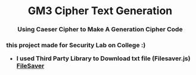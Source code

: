 
<h1 align='center'>GM3 Cipher Text Generation</h1>
<h3 align='center'>Using Caeser Cipher to Make A Generation Cipher Code<h3>

this project made for Security Lab on College :)

- I used Third Party Library to Download txt file (Filesaver.js) [FileSaver](https://github.com/eligrey/FileSaver.js)